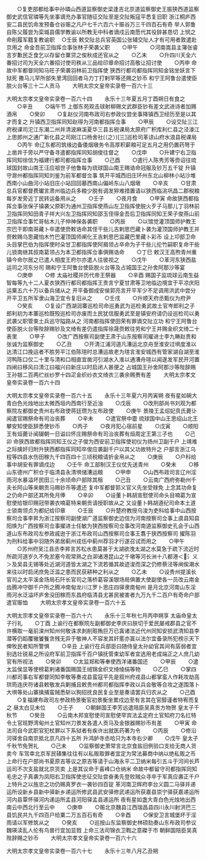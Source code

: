<!-- { "loadSidebar": true } -->
　　○复吏部都给事中孙璘山西道监察御史梁逢吉北京道监察御史王振狭西道监察御史武信官璘等先坐事谪充办事官随征交阯至是交阯叛寇平悉复旧职  浙江桐庐西安二县民饥命发预备仓谷赈之凡户七千六百六十赈谷万三千四百石有奇  举人郭鲁自陈父履尝为栾城县儒学教谕以所教无中科者谪戍云南愿代其役辞甚恳切  上悯之命削履军籍复教谕职
　○壬辰  敕交阯总兵官英国公张辅交阯人才有可用者敦遣赴京用之  命金吾前卫指挥佥事张林子荣袭父职
　　○甲午
　　○河南嵩县主簿张睿言岁歉民乏食乞以存留仓粟贷之俟秋成还官从之
　　○乙未
　　○升四川天全六番招讨司为天全六番招讨使司秩从三品给印章命招讨高敬让招讨使
　　○丙申  命故中军都督同知马旺子荣袭羽林前卫指挥使  狭西行都司都指挥同知金铭坐妖言下狱死  撒马儿罕所部失里湾回回者马力丁打剌罕等还赐之钞币  和宁王阿鲁台遣使臣脱火台等三十二人贡马
　　大明太宗文皇帝实录卷一百六十三


大明太宗孝文皇帝实录卷一百六十四
　　永乐十三年夏五月丁酉朔日有食之
　　○辛丑
　　○端午节  上御东苑观击球射柳赐文武群臣钞有差文武进诗者加赐酒帛
　　○癸卯
　　○复赵仪河南布政司右参政仪尝坐事降镇西卫经历至是以其才而复之  升镇西卫指挥同知赵得为河南都指挥佥事
　　○甲辰
　　○设交阯三江府税课司沱江东潮二州并清波麻溪夏华三县五税课局太原府广积库利仁县之泾濠江上思郎州之通广新化县之司刚江口杨舍社(（之）)[三]巡检司革谅山府水浪县税课局
　　○丙午  命辽东都司筑缘边备倭烟墩务令高厚积薪粮可足五月之用仍置药弩于上凿井于旁以严守备寻遣都指挥同知胡俊往督之
　　○戊申
　　○升建宁右卫指挥同知徐信为福建行都司都指挥佥事
　　○己酉
　　○遣行人陈秀芳等赍诏往琉球国封故山南王汪应祖世子他鲁每为琉球国山南王赐诰命冠服及钞万五千锭  升镇守滁州都指挥同知刘鉴为前军都督佥事  筑开平城西旧庄环州东北山柳林小站沙堆西南小山曲河小站旧庄小站回回墓西南山偏岭东山八烟墩
　　○辛亥
　　○甘肃总兵官都督费瓛言肃州临边兵多粮少脱有调发猝难措置请以狭西临洮巩昌二郡税粮每岁发旁近丁民转运备用从之
　　○壬子
　　○夜月食
　　○甲寅  命故狭西都指挥佥事张保子镇袭父原职为通州卫指挥使燕山左卫指挥使脱火歹子马那儿丁羽林前卫指挥同知田青子祥大兴左卫指挥同知邵玉侄得金吾后卫指挥同知王荣子俊燕山前卫指挥佥事忙哥帖木儿子仲神保各袭职
　　○丙辰
　　○以馆觉灌顶国师护教王宗巴干即南哥藏卜卒遣使赍敕诰命其侄干些儿吉剌思巴藏卜袭为灌顶国师护教王并赍敕赐乌思藏怕木竹巴灌顶国师阐化王吉剌思巴监藏巴里藏卜彩币  设上卭部卫命头目掌巴伯为指挥使时朵甘卫都指挥使阿屑领占卒命为子干些儿伦竹嗣职复命干些儿锁南继其叔南葛领占为本卫都指挥佥事俱赐诰命
　　○丁巳  敕汉王高煦青州重镇今命尔居之已遣人相度王府尔亦遣人往彼视之
　　○戊午
　　○革河东狭西盐运司之河东分司  赐和宁王阿鲁台使臣脱火台等及占城国王之孙舍阿那沙等宴
　　○庚申
　　○修  太庙社稷并历代帝王祭器
　　○辛酉  赐国子监琉球云南生益智每等九十二人夏衣狭西行都司都指挥王贵言宁夏甘肃等卫地临边境宜于平凉庆阳运粟五六十万以备兵储从之  开平备御成安侯郭亮言开平军少不足调用洪武中尝分开平卫五所军隶山海卫宜令复旧从之
　　○壬戌
　　○升顺天府丞甄仪为府尹
　　○癸亥
　　○复设广西湖润寨巡检司命巡勇武为巡检勇武故土官岑郎利之子郎利初为本寨巡检既殁巡检司亦废而土民犹信服勇武至是镇安府请仍设巡检司以勇武袭父职管束土兵巡守隘路从之  河南都指挥使田荣有罪谪交阯立功  和宁王阿鲁台使臣脱火台等陛辞赐钞及文绮有差仍遣指挥徐晟赍敕往劳和宁王并赐金织文绮二十表里
　　○甲子
　　○改广西按察司副使王肃于山东按察司擢进士李九畴赵贵和张诚为监察御史
　　○乙丑
　　○开清江浦河道凡漕运北京舟至淮安过埧度淮以达清江口挽运者不胜劳平江伯陈瑄时总漕运故老为瑄言淮安城西有管家湖自湖至淮河鸭陈口仅二十里与清和口相直宜凿河引湖水入淮以通漕舟瑄以闻遂发军民开河置四闸曰移风曰清江曰福兴曰新庄以时启闭人甚便之  占城国王孙舍阿那沙等陛辞赐王孙银二百两纻丝纱罗十四疋金织纱衣文绮衣三袭余赐赉有差
　　大明太宗孝文皇帝实录卷一百六十四


大明太宗孝文皇帝实录卷一百六十五
　　永乐十三年夏六月丙寅朔  夜有星如碗大青白色光烛地出太微西垣内西南行至近浊
　　○戊辰
　　○改刑部尚书刘观为都察院左都御史贵州右布政使蒋廷瓒为左布政使
　　○庚午  景陵王孟炤妃贲氏薨讣闻遣官赐祭命有司治丧葬
　　○辛未
　　○遣官祭中霤  琉球国中山王思绍山北王攀安知使臣辞悉使钞币
　　○丙子
　　○夜月犯心宿前星
　　○戊寅
　　○顺阳王有烜薨讣闻辍朝一日谥曰怀庄赐祭命有司治丧葬有烜周定王第三子也
　　○己卯  命狭西故都指挥同知王仪之子俊为西安前卫指挥使初仪为扬州卫副千户  上靖难之际擒奸归附升狭西都指挥同知卒俊应袭副千户以其父功故特升之  户部言浙江乌程等四县水伤田稼九千四百四十三顷税粮请折金帛从之
　　○庚辰
　　○户科给事中胡安有罪谪戍边
　　○壬午  命工部制汉王仪仗先送青州
　　○癸未
　　○移山东德州广积仓于临清县永清埧储漕运粮
　　○甲申
　　○山西布政司言辽州淫雨河水暴溢坏民田三十余顷命户部除其租
　　○己丑
　　○云南广西府弥勒州千夫长阿山等来朝贡马赐钞币等遣还  复中军都督郭义官义先坐受赇免  上念其功命复之仍命户部还其所免月俸
　　○辛卯
　　○设董卜韩胡宣慰使司命头目喃葛为宣慰使给银印赐冠带袭衣喃葛特来朝贡请授职故从之  又设董卜韩胡道纪司命本土道士锁南领贞为都纪给印章
　　○壬辰
　　○升楚府教授乌浚为吏科给事中山西按察司佥事李昇为浙江按察司副使湖广道监察御史边信为河南按察司佥事上虞县知县阳焕为广西按察司佥事擢进士任敏为狭西按察司佥事改河南道监察御史孔会于山西道山东布政司左参政戚逊于浙江布政司山西按察司佥事王翥于狭西按察司  擢陈羽为刑科给事中羽随外弟居蓟州戎伍中蓟州荐羽才行遂召试而用之
　　○甲午
　　○苏州府吴江县丞李昇言苏松水患莫甚于太湖欲洩太湖之水莫急于疏下流近时所疏河道岁久不免淤塞今观常熟之白泖诸港昆山之千墩等河长洲十八都港＜氵义＞及吴县无锡等处近湖河道皆太湖之下流若循其故迹浚而深之仍修蔡泾等闸俟潮水来往以时启闭庶免泛滥之患而民获耕种之利从之
　　○乙未
　　○设贵州提溪长官司之太平溪金场局石阡长官司之落桥葛容溪银场局俱置大使副使各一员改云南金齿腾冲守御千户所之腾冲南甸龙川江罗卜思庄四驿隶南甸州  是月北京河南山东淫雨河水泛溢坏庐舍没田稼而东昌府临清县尤甚民被害者九万九千二百户有奇命户部遣官赈恤
　　大明太宗孝文皇帝实录卷一百六十五


大明太宗孝文皇帝实录卷一百六十六
　　永乐十三年秋七月丙申朔享  太庙命皇太子行礼
　　○丁酉  上谕行在都察院左副都御史李庆曰朕切于爱民屡戒郡县之官不许横取一毫前滦州知州何敬诛求剥削赃贿巨万已寘诸法近代州同知安损武清知县李潜等仍蹈覆辙饕餮贪残无异于敬神人不容发其奸慝亦寘以法尔宜备录所犯榜示天下俾牧民者知所警惧
　　○辛丑  上谕行在兵部臣曰随侍皇太孙幼官其间有孱弱者宜别选壮锐易之所设府军前卫指挥千百户镇抚管束幼军者宜选用老成端正之人庶几幼官有所视法
　　○癸卯
　　○太监郑和等奉使西洋诸番国还
　　○甲辰
　　○遣太监侯显等使榜葛剌诸番国赐国王绒锦金织文绮绫绢等物
　　○乙巳
　　○掌四川都司事右军都督同知李敬等奏戎县蛮寇平先是叙州府戎县山都掌蛮人作耗攻劫高珙筠连庆符诸县敕敬发兵剿捕且敕贵州都司都指挥李政以兵会敬等合攻之遂围落卜大埧等处山寨擒捕蛮贼悉斩以狥招抚良民复业至是奏请罢兵归农从之
　　○己酉
　　○复福建布政司左参政杨景衡官初景衡坐累戍边至有言其在官醇谨者特宥而复之  昼太白见未位
　　○壬子
　　○朝鲜国王李芳远遣陪臣吴真贡方物贺  皇太子千秋节
　　○癸丑
　　○云南木邦宣慰使司宣慰使罕宾法孟定府土官知府刀名扛特令土官班野湾甸州土官知州刀景发各遣人贡马及金银器赐钞币有差
　　○甲寅  命法司自今武职官犯杖罪以下系狱者有疾许出就医药著为令
　　○丙辰
　　○修沿河驿舍自南京抵北京凡四十五所  升鸿胪寺丞哈只为本寺右少卿
　　○戊午  皇太子千秋节免贺礼
　　○己未
　　○监察御史萧常言北京食盐旧例验口支给无商人货卖今  车驾幸北京军民辏集往往有以私贩取罪者宜定为常法募商中纳以绝私贩之币  上命行在户部尚书夏原吉等议之原吉等请于山海永平二卫纳米每引五斗于河间长芦运司不次支盐就北京货卖  上是其议命于喜峰口仓纳米  命故中都留守司都指挥同知毛忠之子真袭为凤阳右卫指挥使忠征交阯尝奋勇先登败贼众寻卒于军真应袭正千户  上特升之以旌忠之功仍赐真罗衣一袭钞四百锭  革河南卫辉府李台义圆二马驿并递运所设新乡县新中驿新乡递运所修武县武安驿修武递运所获嘉县崇宁驿获嘉递运所河内县覃怀驿河内递运所孟县河阳驿孟县递运所  夜有星如盏大青白色光烛地出西南云中西北行至云中
　　○庚申
　　○赈北京魏县江西瑞昌县四川永川射洪巴三县饥民共九千四百户给粟二万五百石有奇
　　○辛酉
　　○保安卫言城堡坏于淫雨请以军修筑从之
　　○癸亥
　　○巡按山东监察御史林硕劾奏山东布政司参议魏瑛渎乱人伦有鸟兽行宜加显戮  上命三法司锦衣卫鞫之意磔于市  朝鲜国陪臣吴真陛辞赐之钞币
　　大明太宗孝文皇帝实录卷一百六十六


大明太宗孝文皇帝实录卷一百六十七
　　永乐十三年八月乙丑朔
